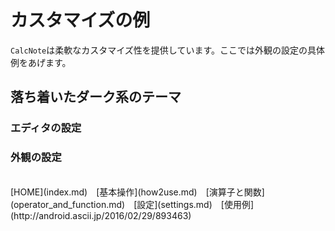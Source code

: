 # カスタマイズの例
`CalcNote`は柔軟なカスタマイズ性を提供しています。ここでは外観の設定の具体例をあげます。

## 落ち着いたダーク系のテーマ




### エディタの設定
### 外観の設定





<br>
[HOME](index.md)　[基本操作](how2use.md)　[演算子と関数](operator_and_function.md)　[設定](settings.md)　[使用例](http://android.ascii.jp/2016/02/29/893463)  

